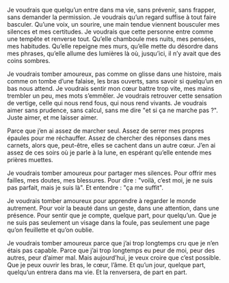 Je voudrais que quelqu’un entre dans ma vie, sans prévenir, sans frapper, sans demander la permission. Je voudrais qu’un regard suffise à tout faire basculer. Qu’une voix, un sourire, une main tendue viennent bousculer mes silences et mes certitudes. Je voudrais que cette personne entre comme une tempête et renverse tout. Qu’elle chamboule mes nuits, mes pensées, mes habitudes. Qu’elle repeigne mes murs, qu’elle mette du désordre dans mes phrases, qu’elle allume des lumières là où, jusqu’ici, il n’y avait que des coins sombres.

Je voudrais tomber amoureux, pas comme on glisse dans une histoire, mais comme on tombe d’une falaise, les bras ouverts, sans savoir si quelqu’un en bas nous attend. Je voudrais sentir mon cœur battre trop vite, mes mains trembler un peu, mes mots s’emmêler. Je voudrais retrouver cette sensation de vertige, celle qui nous rend fous, qui nous rend vivants. Je voudrais aimer sans prudence, sans calcul, sans me dire "et si ça ne marche pas ?". Juste aimer, et me laisser aimer.

Parce que j’en ai assez de marcher seul. Assez de serrer mes propres épaules pour me réchauffer. Assez de chercher des réponses dans mes carnets, alors que, peut-être, elles se cachent dans un autre cœur. J’en ai assez de ces soirs où je parle à la lune, en espérant qu’elle entende mes prières muettes.

Je voudrais tomber amoureux pour partager mes silences. Pour offrir mes failles, mes doutes, mes blessures. Pour dire : "voilà, c’est moi, je ne suis pas parfait, mais je suis là". Et entendre : "ça me suffit".

Je voudrais tomber amoureux pour apprendre à regarder le monde autrement. Pour voir la beauté dans un geste, dans une attention, dans une présence. Pour sentir que je compte, quelque part, pour quelqu’un. Que je ne suis pas seulement un visage dans la foule, pas seulement une page qu’on feuillette et qu’on oublie.

Je voudrais tomber amoureux parce que j’ai trop longtemps cru que je n’en étais pas capable. Parce que j’ai trop longtemps eu peur de moi, peur des autres, peur d’aimer mal. Mais aujourd’hui, je veux croire que c’est possible. Que je peux ouvrir les bras, le cœur, l’âme. Et qu’un jour, quelque part, quelqu’un entrera dans ma vie. Et la renversera, de part en part.

